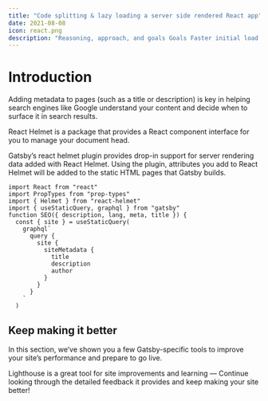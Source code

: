 ```yaml
---
title: "Code splitting & lazy loading a server side rendered React app"
date: 2021-08-08
icon: react.png
description: "Reasoning, approach, and goals Goals Faster initial load times. Users only download the code they need for the features they are using. This is an excellent article that explains the whole thing."
---
```


# Introduction
Adding metadata to pages (such as a title or description) is key in helping search engines like Google understand your content and decide when to surface it in search results.

React Helmet is a package that provides a React component interface for you to manage your document head.

Gatsby’s react helmet plugin provides drop-in support for server rendering data added with React Helmet. Using the plugin, attributes you add to React Helmet will be added to the static HTML pages that Gatsby builds.

```
import React from "react"
import PropTypes from "prop-types"
import { Helmet } from "react-helmet"
import { useStaticQuery, graphql } from "gatsby"
function SEO({ description, lang, meta, title }) {
  const { site } = useStaticQuery(
    graphql`
      query {
        site {
          siteMetadata {
            title
            description
            author
          }
        }
      }
    `
  )
```
## Keep making it better
In this section, we’ve shown you a few Gatsby-specific tools to improve your site’s performance and prepare to go live.

Lighthouse is a great tool for site improvements and learning — Continue looking through the detailed feedback it provides and keep making your site better!